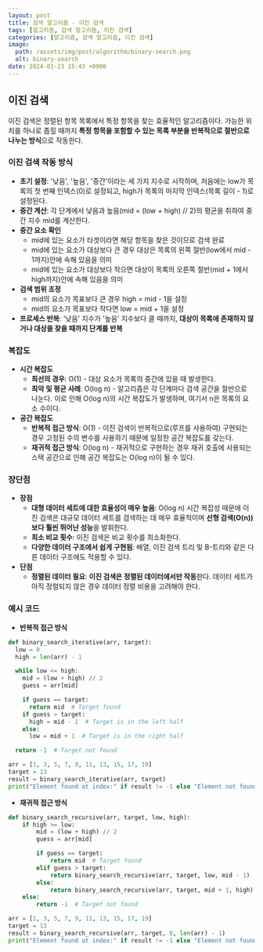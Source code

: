 ```yaml
---
layout: post
title: 검색 알고리즘 - 이진 검색
tags: [알고리즘, 검색 알고리즘, 이진 검색]
categories: [알고리즘, 검색 알고리즘, 이진 검색]
image:
  path: /assets/img/post/algorithm/binary-search.png
  alt: binary-search
date: 2024-01-23 15:43 +0900
---
```


## 이진 검색

이진 검색은 정렬된 항목 목록에서 특정 항목을 찾는 효율적인 알고리즘이다. 가능한 위치를 하나로 좁힐 때까지 **특정 항목을 포함할 수 있는 목록 부분을 반복적으로 절반으로 나누는 방식**으로 작동한다.

### 이진 검색 작동 방식

- **초기 설정**: '낮음', '높음', '중간'이라는 세 가지 지수로 시작하며, 처음에는 low가 목록의 첫 번째 인덱스(0)로 설정되고, high가 목록의 마지막 인덱스(목록 길이 - 1)로 설정된다.
- **중간 계산**: 각 단계에서 낮음과 높음(mid = (low + high) // 2)의 평균을 취하여 중간 지수 mid를 계산한다.
- **중간 요소 확인**
  - mid에 있는 요소가 타겟이라면 해당 항목을 찾은 것이므로 검색 완료
  - mid에 있는 요소가 대상보다 큰 경우 대상은 목록의 왼쪽 절반(low에서 mid - 1까지)안에 속해 있음을 의미
  - mid에 있는 요소가 대상보다 작으면 대상이 목록의 오른쪽 절반(mid + 1에서 high까지)안에 속해 있음을 의미
- **검색 범위 조정**
  - mid의 요소가 목표보다 큰 경우 high = mid - 1을 설정
  - mid의 요소가 목표보다 작다면 low = mid + 1을 설정
- **프로세스 반복**: '낮음' 지수가 '높음' 지수보다 클 때까지, **대상이 목록에 존재하지 않거나 대상을 찾을 때까지 단계를 반복**

### 복잡도

- **시간 복잡도**
  - **최선의 경우**: O(1) - 대상 요소가 목록의 중간에 있을 때 발생한다.
  - **최악 및 평균 사례**: O(log n) - 알고리즘은 각 단계마다 검색 공간을 절반으로 나눈다. 이로 인해 O(log n)의 시간 복잡도가 발생하며, 여기서 n은 목록의 요소 수이다.
- **공간 복잡도**
  - **반복적 접근 방식**: O(1) - 이진 검색이 반복적으로(루프를 사용하여) 구현되는 경우 고정된 수의 변수를 사용하기 때문에 일정한 공간 복잡도를 갖는다.
  - **재귀적 접근 방식**: O(log n) - 재귀적으로 구현하는 경우 재귀 호출에 사용되는 스택 공간으로 인해 공간 복잡도는 O(log n)이 될 수 있다.

### 장단점

- **장점**
  - **대형 데이터 세트에 대한 효율성이 매우 높음**: O(log n) 시간 복잡성 때문에 이진 검색은 대규모 데이터 세트를 검색하는 데 매우 효율적이며 **선형 검색(O(n))보다 훨씬 뛰어난 성능**을 발휘한다.
  - **최소 비교 횟수**: 이진 검색은 비교 횟수를 최소화한다.
  - **다양한 데이터 구조에서 쉽게 구현됨**: 배열, 이진 검색 트리 및 B-트리와 같은 다른 데이터 구조에도 적용할 수 있다.
- **단점**
  - **정렬된 데이터 필요**: **이진 검색은 정렬된 데이터에서만 작동**한다. 데이터 세트가 아직 정렬되지 않은 경우 데이터 정렬 비용을 고려해야 한다.

### 예시 코드

- **반복적 접근 방식**

```python
def binary_search_iterative(arr, target):
  low = 0
  high = len(arr) - 1

  while low <= high:
    mid = (low + high) // 2
    guess = arr[mid]

    if guess == target:
      return mid  # Target found
    if guess > target:
      high = mid - 1  # Target is in the left half
    else:
      low = mid + 1  # Target is in the right half

  return -1  # Target not found

arr = [1, 3, 5, 7, 9, 11, 13, 15, 17, 19]
target = 13
result = binary_search_iterative(arr, target)
print("Element found at index:" if result != -1 else "Element not found.", result)
```

- **재귀적 접근 방식**

```python
def binary_search_recursive(arr, target, low, high):
    if high >= low:
        mid = (low + high) // 2
        guess = arr[mid]

        if guess == target:
            return mid  # Target found
        elif guess > target:
            return binary_search_recursive(arr, target, low, mid - 1)  # Target is in the left half
        else:
            return binary_search_recursive(arr, target, mid + 1, high)  # Target is in the right half
    else:
        return -1  # Target not found

arr = [1, 3, 5, 7, 9, 11, 13, 15, 17, 19]
target = 13
result = binary_search_recursive(arr, target, 0, len(arr) - 1)
print("Element found at index:" if result != -1 else "Element not found.", result)
```
